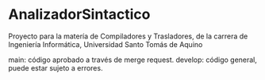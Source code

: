 # AnalizadorSintactico
Proyecto para la matería de Compiladores y Trasladores, de la carrera de Ingeniería Informática, Universidad Santo Tomás de Aquino

main: código aprobado a través de merge request.
develop: código general, puede estar sujeto a errores.